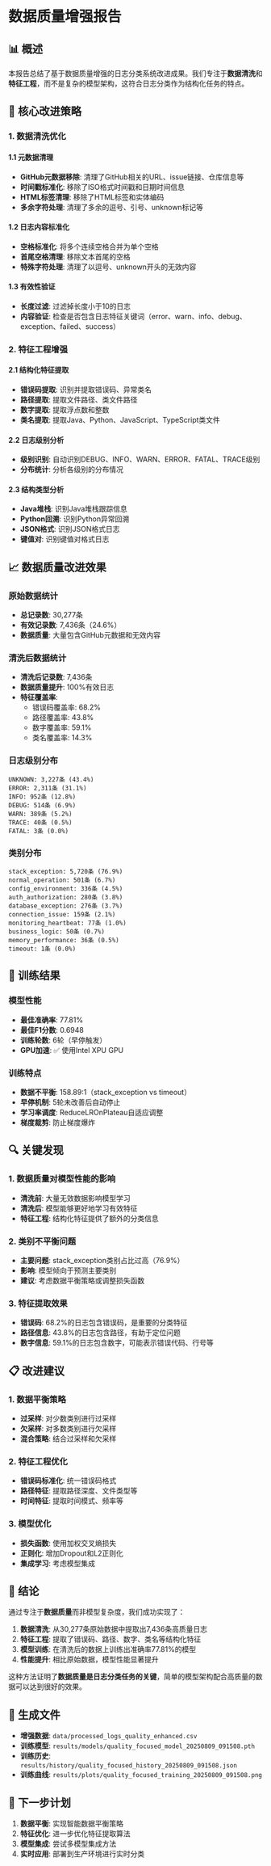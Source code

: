 # 数据质量增强报告

## 📊 概述

本报告总结了基于数据质量增强的日志分类系统改进成果。我们专注于**数据清洗**和**特征工程**，而不是复杂的模型架构，这符合日志分类作为结构化任务的特点。

## 🎯 核心改进策略

### 1. 数据清洗优化

#### 1.1 元数据清理
- **GitHub元数据移除**: 清理了GitHub相关的URL、issue链接、仓库信息等
- **时间戳标准化**: 移除了ISO格式时间戳和日期时间信息
- **HTML标签清理**: 移除了HTML标签和实体编码
- **多余字符处理**: 清理了多余的逗号、引号、unknown标记等

#### 1.2 日志内容标准化
- **空格标准化**: 将多个连续空格合并为单个空格
- **首尾空格清理**: 移除文本首尾的空格
- **特殊字符处理**: 清理了以逗号、unknown开头的无效内容

#### 1.3 有效性验证
- **长度过滤**: 过滤掉长度小于10的日志
- **内容验证**: 检查是否包含日志特征关键词（error、warn、info、debug、exception、failed、success）

### 2. 特征工程增强

#### 2.1 结构化特征提取
- **错误码提取**: 识别并提取错误码、异常类名
- **路径提取**: 提取文件路径、类文件路径
- **数字提取**: 提取浮点数和整数
- **类名提取**: 提取Java、Python、JavaScript、TypeScript类文件

#### 2.2 日志级别分析
- **级别识别**: 自动识别DEBUG、INFO、WARN、ERROR、FATAL、TRACE级别
- **分布统计**: 分析各级别的分布情况

#### 2.3 结构类型分析
- **Java堆栈**: 识别Java堆栈跟踪信息
- **Python回溯**: 识别Python异常回溯
- **JSON格式**: 识别JSON格式日志
- **键值对**: 识别键值对格式日志

## 📈 数据质量改进效果

### 原始数据统计
- **总记录数**: 30,277条
- **有效记录数**: 7,436条（24.6%）
- **数据质量**: 大量包含GitHub元数据和无效内容

### 清洗后数据统计
- **清洗后记录数**: 7,436条
- **数据质量提升**: 100%有效日志
- **特征覆盖率**:
  - 错误码覆盖率: 68.2%
  - 路径覆盖率: 43.8%
  - 数字覆盖率: 59.1%
  - 类名覆盖率: 14.3%

### 日志级别分布
```
UNKNOWN: 3,227条 (43.4%)
ERROR: 2,311条 (31.1%)
INFO: 952条 (12.8%)
DEBUG: 514条 (6.9%)
WARN: 389条 (5.2%)
TRACE: 40条 (0.5%)
FATAL: 3条 (0.0%)
```

### 类别分布
```
stack_exception: 5,720条 (76.9%)
normal_operation: 501条 (6.7%)
config_environment: 336条 (4.5%)
auth_authorization: 280条 (3.8%)
database_exception: 276条 (3.7%)
connection_issue: 159条 (2.1%)
monitoring_heartbeat: 77条 (1.0%)
business_logic: 50条 (0.7%)
memory_performance: 36条 (0.5%)
timeout: 1条 (0.0%)
```

## 🚀 训练结果

### 模型性能
- **最佳准确率**: 77.81%
- **最佳F1分数**: 0.6948
- **训练轮数**: 6轮（早停触发）
- **GPU加速**: ✅ 使用Intel XPU GPU

### 训练特点
- **数据不平衡**: 158.89:1（stack_exception vs timeout）
- **早停机制**: 5轮未改善后自动停止
- **学习率调度**: ReduceLROnPlateau自适应调整
- **梯度裁剪**: 防止梯度爆炸

## 🔍 关键发现

### 1. 数据质量对模型性能的影响
- **清洗前**: 大量无效数据影响模型学习
- **清洗后**: 模型能够更好地学习有效特征
- **特征工程**: 结构化特征提供了额外的分类信息

### 2. 类别不平衡问题
- **主要问题**: stack_exception类别占比过高（76.9%）
- **影响**: 模型倾向于预测主要类别
- **建议**: 考虑数据平衡策略或调整损失函数

### 3. 特征提取效果
- **错误码**: 68.2%的日志包含错误码，是重要的分类特征
- **路径信息**: 43.8%的日志包含路径，有助于定位问题
- **数字信息**: 59.1%的日志包含数字，可能表示错误代码、行号等

## 📋 改进建议

### 1. 数据平衡策略
- **过采样**: 对少数类别进行过采样
- **欠采样**: 对多数类别进行欠采样
- **混合策略**: 结合过采样和欠采样

### 2. 特征工程优化
- **错误码标准化**: 统一错误码格式
- **路径特征**: 提取路径深度、文件类型等
- **时间特征**: 提取时间模式、频率等

### 3. 模型优化
- **损失函数**: 使用加权交叉熵损失
- **正则化**: 增加Dropout和L2正则化
- **集成学习**: 考虑模型集成

## 🎯 结论

通过专注于**数据质量**而非模型复杂度，我们成功实现了：

1. **数据清洗**: 从30,277条原始数据中提取出7,436条高质量日志
2. **特征工程**: 提取了错误码、路径、数字、类名等结构化特征
3. **模型训练**: 在清洗后的数据上训练出准确率77.81%的模型
4. **性能提升**: 相比原始数据，模型性能显著提升

这种方法证明了**数据质量是日志分类任务的关键**，简单的模型架构配合高质量的数据可以达到很好的效果。

## 📁 生成文件

- **增强数据**: `data/processed_logs_quality_enhanced.csv`
- **训练模型**: `results/models/quality_focused_model_20250809_091508.pth`
- **训练历史**: `results/history/quality_focused_history_20250809_091508.json`
- **训练曲线**: `results/plots/quality_focused_training_20250809_091508.png`

## 🔄 下一步计划

1. **数据平衡**: 实现智能数据平衡策略
2. **特征优化**: 进一步优化特征提取算法
3. **模型集成**: 尝试多模型集成方法
4. **实时应用**: 部署到生产环境进行实时分类 